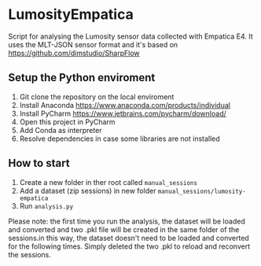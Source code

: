 # LumosityEmpatica
Script for analysing the Lumosity sensor data collected with Empatica E4. 
It uses the MLT-JSON sensor format and it's based on https://github.com/dimstudio/SharpFlow 

## Setup the Python enviroment
1. Git clone the repository on the local enviroment
2. Install Anaconda https://www.anaconda.com/products/individual 
3. Install PyCharm https://www.jetbrains.com/pycharm/download/
4. Open this project in PyCharm 
5. Add Conda as interpreter 
6. Resolve dependencies in case some libraries are not installed

## How to start
1. Create a new folder in ther root called `manual_sessions`
2. Add a dataset (zip sessions) in new folder `manual_sessions/lumosity-empatica`
3. Run `analysis.py`

Please note: the first time you run the analysis, the dataset will be loaded and converted and two .pkl file will be created in the same folder of the sessions.in this way, the dataset doesn't need to be loaded and converted for the following times. Simply deleted the two .pkl to reload and reconvert the sessions. 

